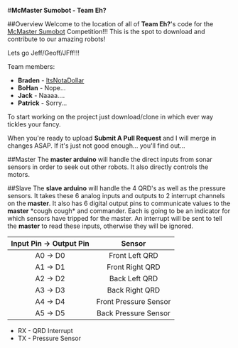 #**McMaster Sumobot - Team Eh?**

##Overview
Welcome to the location of all of **Team Eh?**'s code for the [McMaster Sumobot](http://sumobot.ca/) Competition!!! This is the spot to download and contribute to our amazing robots!

Lets go Jeff/Geoff/JFff!!!

Team members: 
- **Braden** - [ItsNotaDollar](https://github.com/ItsNotaDollar)
- **BoHan** - Nope...
- **Jack** - Naaaa....
- **Patrick** - Sorry...

To start working on the project just download/clone in which ever way tickles your fancy.

When you're ready to upload **Submit A Pull Request** and I will merge in changes ASAP. If it's just not good enough... you'll find out...

##Master
The **master arduino** will handle the direct inputs from sonar sensors in order to seek out other robots. It also directly controls the motors. 

##Slave
The **slave arduino** will handle the 4 QRD's as well as the pressure sensors. It takes these 6 analog inputs and outputs to 2 interrupt channels on the **master**. It also has 6 digital output pins to communicate values to the **master** \*cough cough\* and commander. Each is going to be an indicator for which sensors have tripped for the master. An interrupt will be sent to tell the **master** to read these inputs, otherwise they will be ignored.

|Input Pin -> Output Pin|        Sensor         |
|:---------------------:|:---------------------:|
| A0 -> D0              | Front Left QRD        |
| A1 -> D1              | Front Right QRD       |
| A2 -> D2              | Back Left QRD         |
| A3 -> D3              | Back Right QRD        |
| A4 -> D4              | Front Pressure Sensor |
| A5 -> D5              | Back Pressure Sensor  |

- RX - QRD Interrupt
- TX - Pressure Sensor
